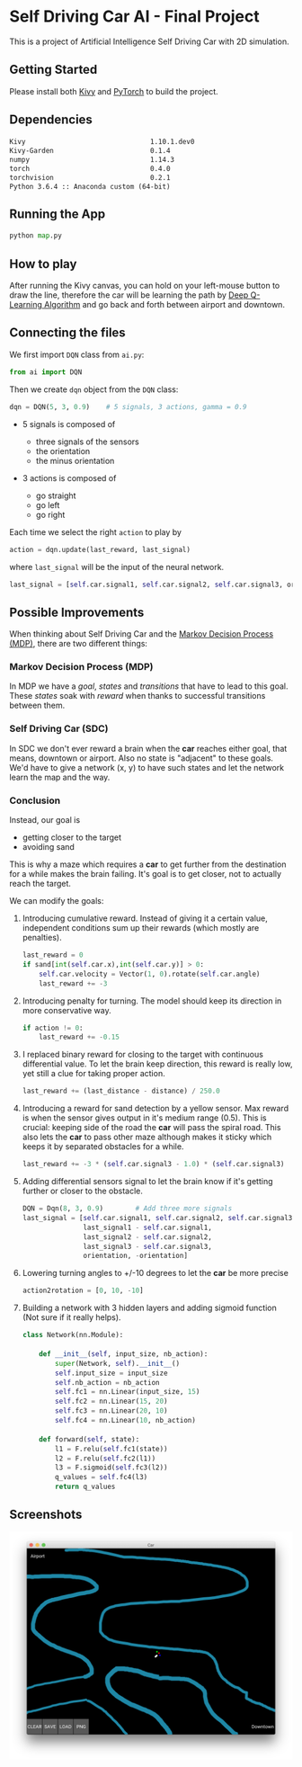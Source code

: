 # Self Driving Car AI - Final Project

This is a project of Artificial Intelligence Self Driving Car with 2D simulation.

## Getting Started

Please install both [Kivy](https://kivy.org/#download) and [PyTorch](https://pytorch.org/) to build the project.

## Dependencies

```
Kivy                               1.10.1.dev0
Kivy-Garden                        0.1.4
numpy                              1.14.3
torch                              0.4.0      
torchvision                        0.2.1
Python 3.6.4 :: Anaconda custom (64-bit)
```

## Running the App

```python
python map.py
```

## How to play

After running the Kivy canvas, you can hold on your left-mouse button to draw the line, therefore the car will be learning the path by [Deep Q-Learning Algorithm](https://en.wikipedia.org/wiki/Q-learning) and go back and forth between airport and downtown.

## Connecting the files

We first import `DQN` class from `ai.py`:

```python
from ai import DQN
```

Then we create `dqn` object from the `DQN` class:

```python
dqn = DQN(5, 3, 0.9)    # 5 signals, 3 actions, gamma = 0.9
```

- 5 signals is composed of 

    - three signals of the sensors
    - the orientation
    - the minus orientation

- 3 actions is composed of

    - go straight
    - go left
    - go right

Each time we select the right `action` to play by

```python
action = dqn.update(last_reward, last_signal)
```

where `last_signal` will be the input of the neural network.

```python
last_signal = [self.car.signal1, self.car.signal2, self.car.signal3, orientation, -orientation]
```

## Possible Improvements

When thinking about Self Driving Car and the [Markov Decision Process (MDP)](https://en.wikipedia.org/wiki/Markov_decision_process), there are two different things:

### Markov Decision Process (MDP)

In MDP we have a *goal*, *states* and *transitions* that have to lead to this goal. These *states* soak with *reward* when thanks to successful transitions between them.

### Self Driving Car (SDC)

In SDC we don't ever reward a brain when the **car** reaches either goal, that means, downtown or airport. Also no state is "adjacent" to these goals. We'd have to give a network (x, y) to have such states and let the network learn the map and the way.

### Conclusion

Instead, our goal is 

- getting closer to the target
- avoiding sand

This is why a maze which requires a **car** to get further from the destination for a while makes the brain failing. It's goal is to get closer, not to actually reach the target.

We can modify the goals:

1. Introducing cumulative reward. Instead of giving it a certain value, independent conditions sum up their rewards (which mostly are penalties).

    ```python
    last_reward = 0
    if sand[int(self.car.x),int(self.car.y)] > 0:
        self.car.velocity = Vector(1, 0).rotate(self.car.angle)
        last_reward += -3
    ```

2. Introducing penalty for turning. The model should keep its direction in more conservative way.

    ```python
    if action != 0:
        last_reward += -0.15
    ```

3. I replaced binary reward for closing to the target with continuous differential value. To let the brain keep direction, this reward is really low, yet still a clue for taking proper action.

    ```python
    last_reward += (last_distance - distance) / 250.0
    ```

4. Introducing a reward for sand detection by a yellow sensor. Max reward is when the sensor gives output in it's medium range (0.5). This is crucial: keeping side of the road the **car** will pass the spiral road. This also lets the **car** to pass other maze although makes it sticky which keeps it by separated obstacles for a while.

    ```python
    last_reward += -3 * (self.car.signal3 - 1.0) * (self.car.signal3)
    ```

5. Adding differential sensors signal to let the brain know if it's getting further or closer to the obstacle.

    ```python
    DQN = Dqn(8, 3, 0.9)        # Add three more signals
    last_signal = [self.car.signal1, self.car.signal2, self.car.signal3, 
                   last_signal1 - self.car.signal1, 
                   last_signal2 - self.car.signal2, 
                   last_signal3 - self.car.signal3, 
                   orientation, -orientation]
    ```

6. Lowering turning angles to +/-10 degrees to let the **car** be more precise

    ```python
    action2rotation = [0, 10, -10]
    ```

7. Building a network with 3 hidden layers and adding sigmoid function (Not sure if it really helps).

    ```python
    class Network(nn.Module):

        def __init__(self, input_size, nb_action):
            super(Network, self).__init__()
            self.input_size = input_size
            self.nb_action = nb_action
            self.fc1 = nn.Linear(input_size, 15)
            self.fc2 = nn.Linear(15, 20)
            self.fc3 = nn.Linear(20, 10)
            self.fc4 = nn.Linear(10, nb_action)

        def forward(self, state):
            l1 = F.relu(self.fc1(state))
            l2 = F.relu(self.fc2(l1))
            l3 = F.sigmoid(self.fc3(l2))
            q_values = self.fc4(l3)
            return q_values
    ```

## Screenshots

![](./screenshot.png)
